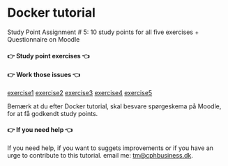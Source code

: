 # Docker tutorial 
Study Point Assignment # 5: 10 study points for all five exercises + Questionnaire on Moodle

#### 👉 Study point exercises 👈
#### 👉 Work those issues 👈
 [exercise1](/deck/DockerMySQL.md) 
 [exercise2](/deck/DockerWebApp.md) 
 [exercise3](/deck/DockerVolumeCompose.md)
 [exercise4](/deck/DockerWebAppMySQL.md) 
 [exercise5](/deck/DockerWebAppMySQLCompose.md) 

 Bemærk at du efter Docker tutorial, skal besvare spørgeskema på Moodle, for at få godkendt study points.

#### 👉 If you need help 👈
If you need help, if you want to suggets improvements or if you have an urge to contribute to this tutorial. email me: 
<tm@cphbusiness.dk>.
